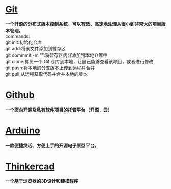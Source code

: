 # [Git](https://git-scm.com)  

**一个开源的分布式版本控制系统，可以有效、高速地处理从很小到非常大的项目版本管理。**  
commands:   
git init:初始化仓库   
git add:将该文件添加到暂存区   
git commmit -m "":将暂存区内容添加到本地仓库中   
git clone:拷贝一个 Git 仓库到本地，让自己能够查看该项目，或者进行修改   
git push:将本地的分支版本上传到远程并合并  
git pull:从远程获取代码并合并本地的版本

# [Github](https://github.com/)

**一个面向开源及私有软件项目的托管平台（开源，云）**

# [Arduino](https://www.arduino.cc/)  

**一款便捷灵活、方便上手的开源电子原型平台。**

# [Thinkercad](https://www.tinkercad.com/)  

**一个基于浏览器的3D设计和建模程序**


